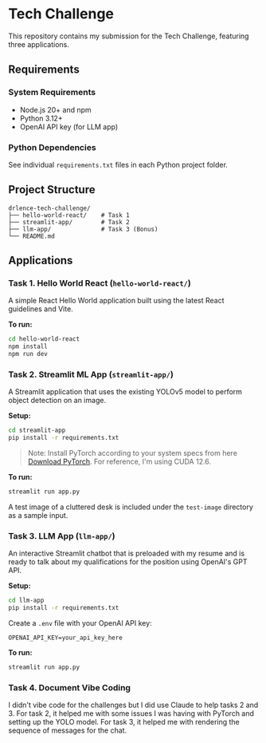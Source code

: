 # Tech Challenge

This repository contains my submission for the Tech Challenge, featuring three applications. 

## Requirements

### System Requirements
- Node.js 20+ and npm
- Python 3.12+
- OpenAI API key (for LLM app)

### Python Dependencies
See individual `requirements.txt` files in each Python project folder.

## Project Structure

```
drlence-tech-challenge/
├── hello-world-react/    # Task 1
├── streamlit-app/        # Task 2 
├── llm-app/              # Task 3 (Bonus)
└── README.md
```

## Applications

### Task 1. Hello World React (`hello-world-react/`)

A simple React Hello World application built using the latest React guidelines and Vite.

**To run:**
```bash
cd hello-world-react
npm install
npm run dev
```

### Task 2. Streamlit ML App (`streamlit-app/`)

A Streamlit application that uses the existing YOLOv5 model to perform object detection on an image.

**Setup:**
```bash
cd streamlit-app
pip install -r requirements.txt
```

> Note: Install PyTorch according to your system specs from here [Download PyTorch](https://pytorch.org/get-started/locally/). For reference, I'm using CUDA 12.6.


**To run:**
```bash
streamlit run app.py
```
A test image of a cluttered desk is included under the `test-image` directory as a sample input.

### Task 3. LLM App (`llm-app/`)

An interactive Streamlit chatbot that is preloaded with my resume and is ready to talk about my qualifications for the position using OpenAI's GPT API.

**Setup:**
```bash
cd llm-app
pip install -r requirements.txt
```

Create a `.env` file with your OpenAI API key:
```
OPENAI_API_KEY=your_api_key_here
```

**To run:**
```bash
streamlit run app.py
```

### Task 4. Document Vibe Coding
I didn't vibe code for the challenges but I did use Claude to help tasks 2 and 3. For task 2, it helped me with some issues I was having with PyTorch and setting up the YOLO model. For task 3, it helped me with rendering the sequence of messages for the chat.

